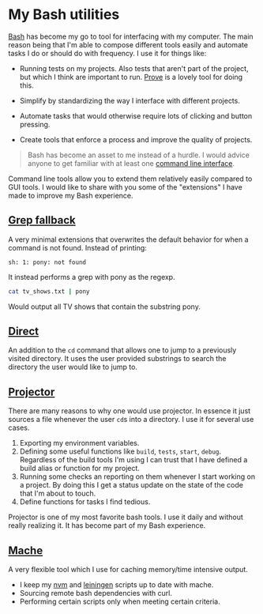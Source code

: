 # My Bash utilities
[Bash][1] has become my go to
tool for interfacing with my computer. The main reason being that I'm able to
compose different tools easily and automate tasks I do or should do with
frequency. I use it for things like:

- Running tests on my projects. Also tests that aren't part of the project, but
  which I think are important to run.
  [Prove][2] is a lovely tool for doing this.

- Simplify by standardizing the way I interface with different projects.

- Automate tasks that would otherwise require lots of clicking and button
  pressing.

- Create tools that enforce a process and improve the quality of projects.

> Bash has become an asset to me instead of a hurdle. I would advice anyone to
> get familiar with at least one [command line interface][3].

Command line tools allow you to extend them relatively easily compared to GUI
tools. I would like to share with you some of the "extensions" I have made to
improve my Bash experience.

## [Grep fallback](https://github.com/bas080/grep-fallback)

A very minimal extensions that overwrites the default behavior for when
a command is not found. Instead of printing:

```
sh: 1: pony: not found
```

It instead performs a grep with pony as the regexp.

```sh
cat tv_shows.txt | pony
```

Would output all TV shows that contain the substring pony.

## [Direct](https://github.com/bas080/direct)

An addition to the `cd` command that allows one to jump to a previously visited
directory. It uses the user provided substrings to search the directory the
user would like to jump to.

## [Projector](https://github.com/bas080/projector)

There are many reasons to why one would use projector. In essence it just
sources a file whenever the user `cd`s into a directory. I use it for several
use cases.

1. Exporting my environment variables.
2. Defining some useful functions like `build`, `tests`, `start`, `debug`.
   Regardless of the build tools I'm using I can trust that I have defined
   a build alias or function for my project.
3. Running some checks an reporting on them whenever I start working on
   a project. By doing this I get a status update on the state of the code that
   I'm about to touch.
4. Define functions for tasks I find tedious.

Projector is one of my most favorite bash tools. I use it daily and without
really realizing it. It has become part of my Bash experience.

## [Mache](https://github.com/bas080/mache)

A very flexible tool which I use for caching memory/time intensive output.

- I keep my [nvm][4] and [leiningen][5] scripts up to date with mache.
- Sourcing remote bash dependencies with curl.
- Performing certain scripts only when meeting certain criteria.

[1]:https://en.wikipedia.org/wiki/Bash_(Unix_shell)
[2]:https://perldoc.perl.org/prove.html
[3]:https://en.wikipedia.org/wiki/Command-line_interface
[4]:https://github.com/creationix/nvm
[5]:https://github.com/technomancy/leiningen
